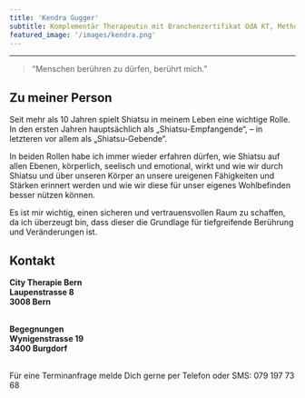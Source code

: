 ```yaml
---
title: 'Kendra Gugger'
subtitle: Komplementär Therapeutin mit Branchenzertifikat OdA KT, Methode Shiatsu
featured_image: '/images/kendra.png'
---
```

---

> “Menschen berühren zu dürfen, berührt mich.”

## Zu meiner Person

Seit mehr als 10 Jahren spielt Shiatsu in meinem Leben eine wichtige Rolle. In den ersten Jahren hauptsächlich als „Shiatsu-Empfangende“, – in letzteren vor allem als „Shiatsu-Gebende“. 

In beiden Rollen habe ich immer wieder erfahren dürfen, wie Shiatsu auf allen Ebenen, körperlich, seelisch und emotional, wirkt und wie wir durch Shiatsu und über unseren Körper an unsere ureigenen Fähigkeiten und Stärken erinnert werden und wie wir diese für unser eigenes Wohlbefinden besser nützen können. 

Es ist mir wichtig, einen sicheren und vertrauensvollen Raum zu schaffen, da ich überzeugt bin, dass dieser die Grundlage für tiefgreifende Berührung und Veränderungen ist.

## Kontakt 

**City Therapie Bern**<br />
**Laupenstrasse 8**<br />
**3008 Bern**<br />
<br />

**Begegnungen**<br />
**Wynigenstrasse 19**<br />
**3400 Burgdorf**<br />
<br />

Für eine Terminanfrage melde Dich gerne per Telefon oder SMS: 079 197 73 68
